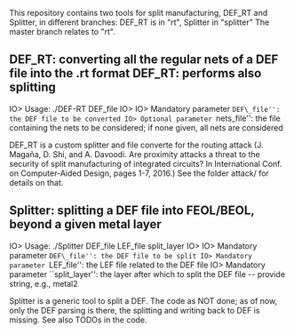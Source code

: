 This repository contains two tools for split manufacturing, DEF\_RT and Splitter, in different branches: DEF\_RT is in "rt", Splitter in
"splitter" The master branch relates to "rt".

DEF\_RT: converting all the regular nets of a DEF file into the .rt format
DEF\_RT:  performs also splitting
-------------------------------------------------------------------------
IO> Usage: ./DEF-RT DEF\_file
IO>
IO> Mandatory parameter ``DEF\_file'': the DEF file to be converted
IO> Optional parameter ``nets\_file'': the file containing the nets to be considered; if none given, all nets are considered

DEF\_RT is a custom splitter and file converte for the routing attack (J. Magaña, D. Shi, and A. Davoodi. Are proximity attacks a threat to the
security of split manufacturing of integrated circuits? In International Conf.  on Computer-Aided Design, pages 1-7, 2016.) See
the folder attack/ for details on that.

Splitter: splitting a DEF file into FEOL/BEOL, beyond a given metal layer
-------------------------------------------------------------------------
IO> Usage: ./Splitter DEF\_file LEF\_file split\_layer
IO>
IO> Mandatory parameter ``DEF\_file'': the DEF file to be split
IO> Mandatory parameter ``LEF\_file'': the LEF file related to the DEF file
IO> Mandatory parameter ``split\_layer'': the layer after which to split the DEF file -- provide string, e.g., metal2

Splitter is a generic tool to split a DEF. The code as NOT done; as of now, only the DEF parsing is there, the splitting and writing back to DEF
is missing. See also TODOs in the code.
